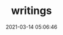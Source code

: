 ---
date: 2021-03-14 05:06:46
link:
  source: pocket
  source_url: https://getpocket.com
  text: writings
  url: https://bikobatanari.neocities.org/posts/2020/personal-museum.html
source: pocket
syndicated:
- type: pocket
  url: https://bikobatanari.neocities.org/posts/2020/personal-museum.html
- type: mastodon
  url: https://mastodon.technology/users/roytang/statuses/105886448316460032
- type: twitter
  url: https://twitter.com/roytang/statuses/1370967004509732865/
title: writings
---